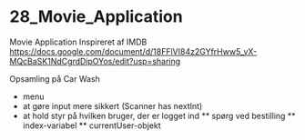 # 28_Movie_Application

Movie Application
Inspireret af IMDB
https://docs.google.com/document/d/18FFlVI84z2GYfrHww5_vX-MQcBaSK1NdCgrdDipOYos/edit?usp=sharing

Opsamling på Car Wash
* menu
* at gøre input mere sikkert (Scanner has nextInt)
* at hold styr på hvilken bruger, der er logget ind
** spørg ved bestilling
** index-variabel
** currentUser-objekt

